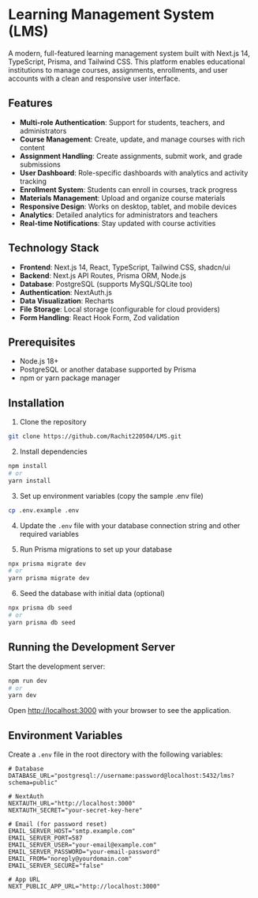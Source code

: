 # Learning Management System (LMS)

A modern, full-featured learning management system built with Next.js 14, TypeScript, Prisma, and Tailwind CSS. This platform enables educational institutions to manage courses, assignments, enrollments, and user accounts with a clean and responsive user interface.


## Features

- **Multi-role Authentication**: Support for students, teachers, and administrators
- **Course Management**: Create, update, and manage courses with rich content
- **Assignment Handling**: Create assignments, submit work, and grade submissions
- **User Dashboard**: Role-specific dashboards with analytics and activity tracking
- **Enrollment System**: Students can enroll in courses, track progress
- **Materials Management**: Upload and organize course materials
- **Responsive Design**: Works on desktop, tablet, and mobile devices
- **Analytics**: Detailed analytics for administrators and teachers
- **Real-time Notifications**: Stay updated with course activities

## Technology Stack

- **Frontend**: Next.js 14, React, TypeScript, Tailwind CSS, shadcn/ui
- **Backend**: Next.js API Routes, Prisma ORM, Node.js
- **Database**: PostgreSQL (supports MySQL/SQLite too)
- **Authentication**: NextAuth.js
- **Data Visualization**: Recharts
- **File Storage**: Local storage (configurable for cloud providers)
- **Form Handling**: React Hook Form, Zod validation

## Prerequisites

- Node.js 18+ 
- PostgreSQL or another database supported by Prisma
- npm or yarn package manager

## Installation

1. Clone the repository
```bash
git clone https://github.com/Rachit220504/LMS.git
```

2. Install dependencies
```bash
npm install
# or
yarn install
```

3. Set up environment variables (copy the sample .env file)
```bash
cp .env.example .env
```

4. Update the `.env` file with your database connection string and other required variables

5. Run Prisma migrations to set up your database
```bash
npx prisma migrate dev
# or
yarn prisma migrate dev
```

6. Seed the database with initial data (optional)
```bash
npx prisma db seed
# or
yarn prisma db seed
```

## Running the Development Server

Start the development server:

```bash
npm run dev
# or
yarn dev
```

Open [http://localhost:3000](http://localhost:3000) with your browser to see the application.

## Environment Variables

Create a `.env` file in the root directory with the following variables:

```env
# Database
DATABASE_URL="postgresql://username:password@localhost:5432/lms?schema=public"

# NextAuth
NEXTAUTH_URL="http://localhost:3000"
NEXTAUTH_SECRET="your-secret-key-here"

# Email (for password reset)
EMAIL_SERVER_HOST="smtp.example.com"
EMAIL_SERVER_PORT=587
EMAIL_SERVER_USER="your-email@example.com"
EMAIL_SERVER_PASSWORD="your-email-password"
EMAIL_FROM="noreply@yourdomain.com"
EMAIL_SERVER_SECURE="false"

# App URL
NEXT_PUBLIC_APP_URL="http://localhost:3000"
```


